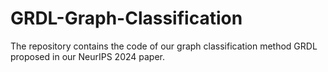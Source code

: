 # GRDL-Graph-Classification
The repository contains the code of our graph classification method GRDL proposed in our NeurIPS 2024 paper.
